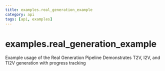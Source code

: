 ```yaml
---
title: examples.real_generation_example
category: api
tags: [api, examples]
---
```


# examples.real_generation_example

Example usage of the Real Generation Pipeline
Demonstrates T2V, I2V, and TI2V generation with progress tracking

